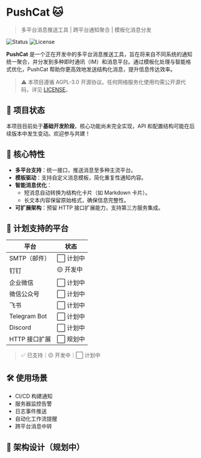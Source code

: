 # PushCat 🐱

> 多平台消息推送工具 | 跨平台通知聚合 | 模板化消息分发

![Status](https://img.shields.io/badge/status-Alpha-orange)
![License](https://img.shields.io/badge/license-AGPL_v3-red)

**PushCat** 是一个正在开发中的多平台消息推送工具，旨在将来自不同系统的通知统一聚合，并分发到多种即时通讯（IM）和消息平台。通过模板化处理与智能格式优化，PushCat 帮助你更高效地发送结构化消息，提升信息传达效率。

> ⚠️ 本项目遵循 AGPL-3.0 开源协议。任何网络服务化使用均需公开源代码，详见 [LICENSE](LICENSE)。

## 🚧 项目状态

本项目目前处于**基础开发阶段**，核心功能尚未完全实现，API 和配置结构可能在后续版本中发生变动。欢迎参与共建！

## 🌟 核心特性

- **多平台支持**：统一接口，推送消息至多种主流平台。
- **模板驱动**：支持自定义消息模板，简化重复性通知内容。
- **智能消息优化**：
  - 短消息自动转换为结构化卡片（如 Markdown 卡片）。
  - 长文本内容保留原始格式，确保信息完整性。
- **可扩展架构**：预留 HTTP 接口扩展能力，支持第三方服务集成。

## 📡 计划支持的平台

| 平台             | 状态    |
|------------------|-------|
| SMTP（邮件）      | ⬜ 计划中 |
| 钉钉              | 🟡 开发中 |
| 企业微信          | ⬜ 计划中 |
| 微信公众号        | ⬜ 计划中 |
| 飞书              | ⬜ 计划中 |
| Telegram Bot     | ⬜ 计划中 |
| Discord          | ⬜ 计划中 |
| HTTP 接口扩展     | ⬜ 规划中 |

> ✅ 已支持｜🟡 开发中｜⬜ 计划中

## 🛠 使用场景

- CI/CD 构建通知
- 服务器监控告警
- 日志事件推送
- 自动化工作流提醒
- 跨平台消息中转

## 🧩 架构设计（规划中）
